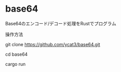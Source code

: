 # base64
Base64のエンコード/デコード処理をRustでプログラム

操作方法

git clone https://github.com/ycat3/base64.git

cd base64

cargo run
